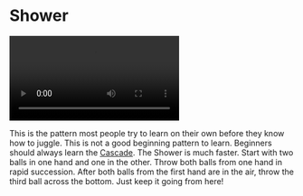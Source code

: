 # Shower

![Shower](/videos/mp4/shower.mp4)

This is the pattern most people try to learn on their own before they know how to juggle. This is not a good beginning pattern to learn. Beginners should always learn the [Cascade](cascade). The Shower is much faster. Start with two balls in one hand and one in the other. Throw both balls from one hand in rapid succession. After both balls from the first hand are in the air, throw the third ball across the bottom. Just keep it going from here!

